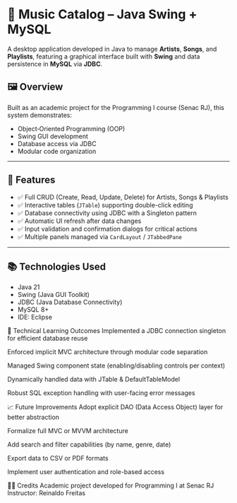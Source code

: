 # 🎵 Music Catalog – Java Swing + MySQL

A desktop application developed in Java to manage **Artists**, **Songs**, and **Playlists**, featuring a graphical interface built with **Swing** and data persistence in **MySQL** via **JDBC**.

## 🖼️ Overview

Built as an academic project for the Programming I course (Senac RJ), this system demonstrates:

- Object‑Oriented Programming (OOP)
- Swing GUI development
- Database access via JDBC
- Modular code organization

---

## 🚀 Features

- ✅ Full CRUD (Create, Read, Update, Delete) for Artists, Songs & Playlists  
- ✅ Interactive tables (`JTable`) supporting double-click editing  
- ✅ Database connectivity using JDBC with a Singleton pattern  
- ✅ Automatic UI refresh after data changes  
- ✅ Input validation and confirmation dialogs for critical actions  
- ✅ Multiple panels managed via `CardLayout` / `JTabbedPane`

---

## 📚 Technologies Used

- Java 21 
- Swing (Java GUI Toolkit)  
- JDBC (Java Database Connectivity)  
- MySQL 8+  
- IDE: Eclipse 



🧠 Technical Learning Outcomes
Implemented a JDBC connection singleton for efficient database reuse

Enforced implicit MVC architecture through modular code separation

Managed Swing component state (enabling/disabling controls per context)

Dynamically handled data with JTable & DefaultTableModel

Robust SQL exception handling with user-facing error messages

📈 Future Improvements
Adopt explicit DAO (Data Access Object) layer for better abstraction

Formalize full MVC or MVVM architecture

Add search and filter capabilities (by name, genre, date)

Export data to CSV or PDF formats

Implement user authentication and role-based access

👨‍🏫 Credits
Academic project developed for Programming I at Senac RJ
Instructor: Reinaldo Freitas
